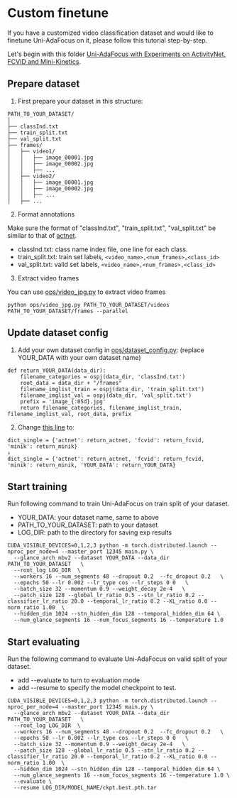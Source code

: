 # Custom finetune

If you have a customized video classification dataset and would like to finetune Uni-AdaFocus on it, please follow this tutorial step-by-step.

Let's begin with this folder [Uni-AdaFocus with Experiments on ActivityNet, FCVID and Mini-Kinetics](Uni-AdaFocus%20with%20Experiments%20on%20ActivityNet,%20FCVID%20and%20Mini-Kinetics).

## Prepare dataset

1. First prepare your dataset in this structure:
```
PATH_TO_YOUR_DATASET/
│
├── classInd.txt
├── train_split.txt
├── val_split.txt
├── frames/
│   ├── video1/
│   │   ├── image_00001.jpg
│   │   ├── image_00002.jpg
│   │   ├── ...
│   ├── video2/
│   │   ├── image_00001.jpg
│   │   ├── image_00002.jpg
│   │   ├── ...
│   ├── ...
```
2. Format annotations

Make sure the format of "classInd.txt", "train_split.txt", "val_split.txt" be similar to that of [actnet](https://drive.google.com/drive/folders/1bY0Cdrl72PdbC_5aHXtfqYunNzs_45Cq).
* classInd.txt: class name index file, one line for each class.
* train_split.txt: train set labels, `<video_name>,<num_frames>,<class_id>`
* val_split.txt: valid set labels, `<video_name>,<num_frames>,<class_id>`


3. Extract video frames

You can use [ops/video_jpg.py](ops/video_jpg.py) to extract video frames

```
python ops/video_jpg.py PATH_TO_YOUR_DATASET/videos PATH_TO_YOUR_DATASET/frames --parallel
```

## Update dataset config

1. Add your own dataset config in [ops/dataset_config.py](ops/dataset_config.py): (replace YOUR_DATA with your own dataset name)
```
def return_YOUR_DATA(data_dir):
    filename_categories = ospj(data_dir, 'classInd.txt')
    root_data = data_dir + "/frames"
    filename_imglist_train = ospj(data_dir, 'train_split.txt')
    filename_imglist_val = ospj(data_dir, 'val_split.txt')
    prefix = 'image_{:05d}.jpg'
    return filename_categories, filename_imglist_train, filename_imglist_val, root_data, prefix
```

2. Change [this line](ops/dataset_config.py#L34) to:
```
dict_single = {'actnet': return_actnet, 'fcvid': return_fcvid, 'minik': return_minik}
↓
dict_single = {'actnet': return_actnet, 'fcvid': return_fcvid, 'minik': return_minik, 'YOUR_DATA': return_YOUR_DATA}
```

## Start training

Run following command to train Uni-AdaFocus on train split of your dataset.

* YOUR_DATA: your dataset name, same to above
* PATH_TO_YOUR_DATASET: path to your dataset
* LOG_DIR: path to the directory for saving exp results

```
CUDA_VISIBLE_DEVICES=0,1,2,3 python -m torch.distributed.launch --nproc_per_node=4 --master_port 12345 main.py \
  --glance_arch mbv2 --dataset YOUR_DATA --data_dir PATH_TO_YOUR_DATASET   \
  --root_log LOG_DIR  \
  --workers 16 --num_segments 48 --dropout 0.2  --fc_dropout 0.2   \
  --epochs 50 --lr 0.002 --lr_type cos --lr_steps 0 0   \
  --batch_size 32 --momentum 0.9 --weight_decay 2e-4   \
  --patch_size 128 --global_lr_ratio 0.5 --stn_lr_ratio 0.2 --classifier_lr_ratio 20.0 --temporal_lr_ratio 0.2 --KL_ratio 0.0 --norm_ratio 1.00  \
  --hidden_dim 1024 --stn_hidden_dim 128 --temporal_hidden_dim 64 \
  --num_glance_segments 16 --num_focus_segments 16 --temperature 1.0 
```

## Start evaluating

Run the following command to evaluate Uni-AdaFocus on valid split of your dataset.
* add --evaluate to turn to evaluation mode
* add --resume to specify the model checkpoint to test.

```
CUDA_VISIBLE_DEVICES=0,1,2,3 python -m torch.distributed.launch --nproc_per_node=4 --master_port 12345 main.py \
  --glance_arch mbv2 --dataset YOUR_DATA --data_dir PATH_TO_YOUR_DATASET   \
  --root_log LOG_DIR  \
  --workers 16 --num_segments 48 --dropout 0.2  --fc_dropout 0.2   \
  --epochs 50 --lr 0.002 --lr_type cos --lr_steps 0 0   \
  --batch_size 32 --momentum 0.9 --weight_decay 2e-4   \
  --patch_size 128 --global_lr_ratio 0.5 --stn_lr_ratio 0.2 --classifier_lr_ratio 20.0 --temporal_lr_ratio 0.2 --KL_ratio 0.0 --norm_ratio 1.00  \
  --hidden_dim 1024 --stn_hidden_dim 128 --temporal_hidden_dim 64 \
  --num_glance_segments 16 --num_focus_segments 16 --temperature 1.0 \
  --evaluate \
  --resume LOG_DIR/MODEL_NAME/ckpt.best.pth.tar
```
